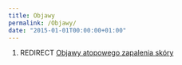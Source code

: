 ```yaml
---
title: Objawy
permalink: /Objawy/
date: "2015-01-01T00:00:00+01:00"
---
```


1.  REDIRECT [Objawy atopowego zapalenia skóry](/atopedia/Objawy_atopowego_zapalenia_skóry "wikilink")
